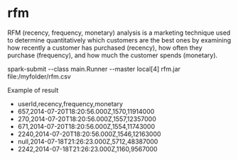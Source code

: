 # rfm

RFM (recency, frequency, monetary) analysis is a marketing technique used to determine quantitatively which customers are the best ones by examining how recently a customer has purchased (recency), how often they purchase (frequency), and how much the customer spends (monetary).

spark-submit --class main.Runner --master local[4] rfm.jar file:/myfolder/rfm.csv

Example of result

* userId,recency,frequency,monetary  
* 657,2014-07-20T18:20:56.000Z,1570,11914000    
* 270,2014-07-20T18:20:56.000Z,1557,12357000    
* 671,2014-07-20T18:20:56.000Z,1554,11743000
* 2240,2014-07-20T18:20:56.000Z,1546,12163000
* null,2014-07-18T21:26:23.000Z,5712,48387000
* 2242,2014-07-18T21:26:23.000Z,1160,9567000
